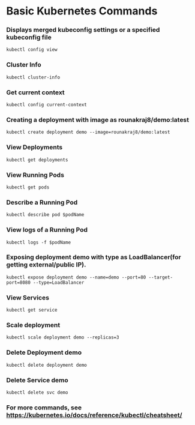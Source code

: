 # Basic Kubernetes Commands

### Displays merged kubeconfig settings or a specified kubeconfig file
`kubectl config view`

### Cluster Info
`kubectl cluster-info`

### Get current context
`kubectl config current-context`

### Creating a deployment with image as **rounakraj8/demo:latest**
`kubectl create deployment demo --image=rounakraj8/demo:latest`

### View Deployments
`kubectl get deployments`

### View Running Pods
`kubectl get pods`

### Describe a Running Pod
`kubectl describe pod $podName`


### View logs of a Running Pod
`kubectl logs -f $podName`

### Exposing deployment **demo** with type as LoadBalancer(for getting external/public IP).
`kubectl expose deployment demo --name=demo --port=80 --target-port=8080 --type=LoadBalancer`

### View Services
`kubectl get service`

### Scale deployment
`kubectl scale deployment demo --replicas=3`

### Delete Deployment **demo**
`kubectl delete deployment demo`

### Delete Service **demo**
`kubectl delete svc demo`

### For more commands, see https://kubernetes.io/docs/reference/kubectl/cheatsheet/
